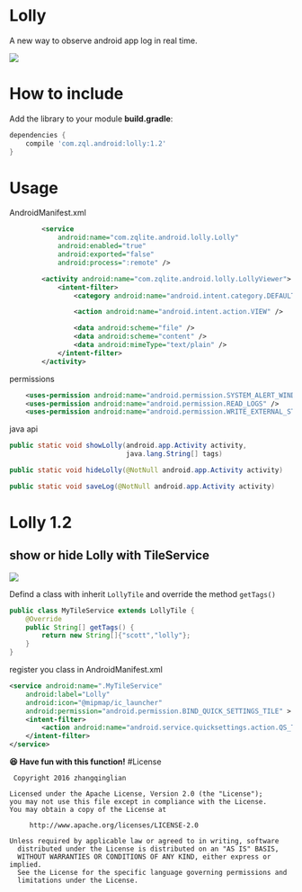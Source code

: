 

# Lolly
A new way to observe android app log in real time.

![](http://upload-images.jianshu.io/upload_images/2702499-689a9034c58afe80.png?imageMogr2/auto-orient/strip%7CimageView2/2/w/1240)

# How to include  

Add the library to your module **build.gradle**:

```gradle
dependencies {
    compile 'com.zql.android:lolly:1.2'
}
```

# Usage

AndroidManifest.xml

```xml
        <service
            android:name="com.zqlite.android.lolly.Lolly"
            android:enabled="true"
            android:exported="false"
            android:process=":remote" />

        <activity android:name="com.zqlite.android.lolly.LollyViewer">
            <intent-filter>
                <category android:name="android.intent.category.DEFAULT" />

                <action android:name="android.intent.action.VIEW" />

                <data android:scheme="file" />
                <data android:scheme="content" />
                <data android:mimeType="text/plain" />
            </intent-filter>
        </activity>
```

permissions

```xml
    <uses-permission android:name="android.permission.SYSTEM_ALERT_WINDOW" />
    <uses-permission android:name="android.permission.READ_LOGS" />
    <uses-permission android:name="android.permission.WRITE_EXTERNAL_STORAGE" />
```

java api

```java
public static void showLolly(android.app.Activity activity,
                             java.lang.String[] tags)

public static void hideLolly(@NotNull android.app.Activity activity)

public static void saveLog(@NotNull android.app.Activity activity)
```

# Lolly 1.2
## show or hide Lolly with TileService
![](http://7xprgn.com1.z0.glb.clouddn.com/tile.gif)

Defind a class with inherit `LollyTile` and override the method `getTags()`

```java
public class MyTileService extends LollyTile {
    @Override
    public String[] getTags() {
        return new String[]{"scott","lolly"};
    }
}
```

register you class in AndroidManifest.xml

```xml
<service android:name=".MyTileService"
    android:label="Lolly"
    android:icon="@mipmap/ic_launcher"
    android:permission="android.permission.BIND_QUICK_SETTINGS_TILE" >
    <intent-filter>
        <action android:name="android.service.quicksettings.action.QS_TILE" />
    </intent-filter>
</service>
```

**😆 Have fun with this function!**
#License

     Copyright 2016 zhangqinglian

  	Licensed under the Apache License, Version 2.0 (the "License");
  	you may not use this file except in compliance with the License.
  	You may obtain a copy of the License at

	     http://www.apache.org/licenses/LICENSE-2.0

  	Unless required by applicable law or agreed to in writing, software
	  distributed under the License is distributed on an "AS IS" BASIS,
	  WITHOUT WARRANTIES OR CONDITIONS OF ANY KIND, either express or implied.
	  See the License for the specific language governing permissions and
	  limitations under the License.


